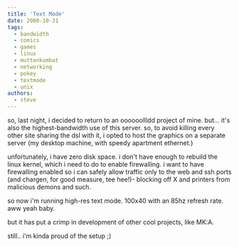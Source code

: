 ```yaml
---
title: 'Text Mode'
date: 2000-10-31
tags:
  - bandwidth
  - comics
  - games
  - linux
  - muttonkombat
  - networking
  - pokey
  - textmode
  - unix
authors:
  - steve
---
```


so, last night, i decided to return to an oooooollldd project of mine. but... it's also the highest-bandwidth use of this server. so, to avoid killing every other site sharing the dsl with it, i opted to host the graphics on a separate server (my desktop machine, with speedy apartment ethernet.)

unfortunately, i have zero disk space. i don't have enough to rebuild the linux kernel, which i need to do to enable firewalling. i want to have firewalling enabled so i can safely allow traffic only to the web and ssh ports (and chargen, for good measure, tee hee!)- blocking off X and printers from malicious demons and such.

so now i'm running high-res text mode. 100x40 with an 85hz refresh rate. aww yeah baby.

but it has put a crimp in development of other cool projects, like MK:A.

still.. i'm kinda proud of the setup ;)
